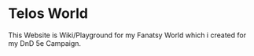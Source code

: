 # Telos World

This Website is Wiki/Playground for my Fanatsy World which i created for my DnD 5e Campaign.


